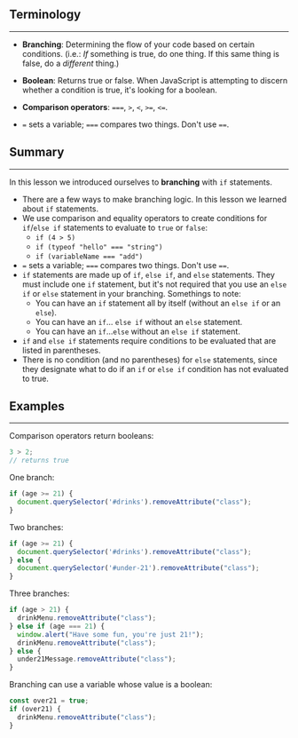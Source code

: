 ## Terminology
<hr />

* **Branching**:  Determining the flow of your code based on certain conditions. (i.e.: _If_ something is true, do one thing. If this same thing is false, do a _different_ thing.)

* **Boolean**: Returns true or false. When JavaScript is attempting to discern whether a condition is true, it's looking for a boolean.

* **Comparison operators**: `===`, `>`, `<`, `>=`, `<=`.

* `=` sets a variable; `===` compares two things. Don't use `==`.

## Summary
---

In this lesson we introduced ourselves to **branching** with `if` statements.

* There are a few ways to make branching logic. In this lesson we learned about `if` statements.
* We use comparison and equality operators to create conditions for `if`/`else if` statements to evaluate to `true` or `false`: 
  * `if (4 > 5)`
  * `if (typeof "hello" === "string")`
  * `if (variableName === "add")`
* `=` sets a variable; `===` compares two things. Don't use `==`.
* `if` statements are made up of `if`, `else if`, and `else` statements. They must include one `if` statement, but it's not required that you use an `else if` or `else` statement in your branching. Somethings to note:
  * You can have an `if` statement all by itself (without an `else if` or an `else`).
  * You can have an `if`... `else if` without an `else` statement.
  * You can have an `if`...`else` without an `else if` statement.
* `if` and `else if` statements require conditions to be evaluated that are listed in parentheses. 
* There is no condition (and no parentheses) for `else` statements, since they designate what to do if an `if` or `else if` condition has not evaluated to true.

## Examples
<hr />

Comparison operators return booleans:

```javascript
3 > 2;
// returns true
```

One branch:

```javascript
if (age >= 21) {
  document.querySelector('#drinks').removeAttribute("class");
}
```

Two branches:

```javascript
if (age >= 21) {
  document.querySelector('#drinks').removeAttribute("class");
} else {
  document.querySelector('#under-21').removeAttribute("class");
}
```

Three branches:

```javascript
if (age > 21) {
  drinkMenu.removeAttribute("class");
} else if (age === 21) {
  window.alert("Have some fun, you're just 21!");
  drinkMenu.removeAttribute("class");
} else {
  under21Message.removeAttribute("class");
}
```

Branching can use a variable whose value is a boolean:

```javascript
const over21 = true;
if (over21) {
  drinkMenu.removeAttribute("class");
}
```